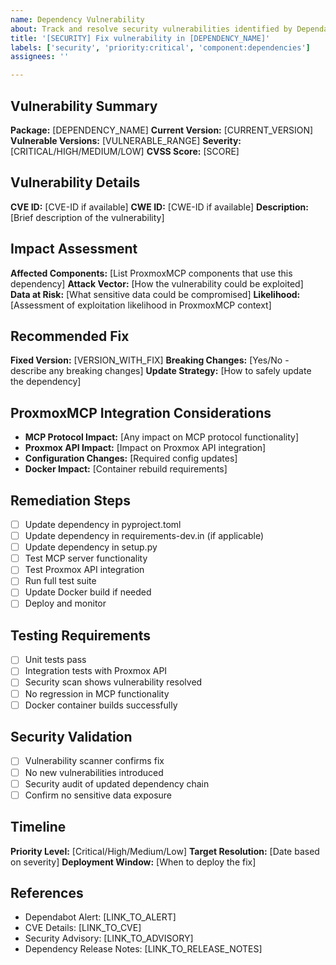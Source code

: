 ```yaml
---
name: Dependency Vulnerability
about: Track and resolve security vulnerabilities identified by Dependabot
title: '[SECURITY] Fix vulnerability in [DEPENDENCY_NAME]'
labels: ['security', 'priority:critical', 'component:dependencies']
assignees: ''

---
```


## Vulnerability Summary
**Package:** [DEPENDENCY_NAME]
**Current Version:** [CURRENT_VERSION]
**Vulnerable Versions:** [VULNERABLE_RANGE]
**Severity:** [CRITICAL/HIGH/MEDIUM/LOW]
**CVSS Score:** [SCORE]

## Vulnerability Details
**CVE ID:** [CVE-ID if available]
**CWE ID:** [CWE-ID if available]
**Description:** [Brief description of the vulnerability]

## Impact Assessment
**Affected Components:** [List ProxmoxMCP components that use this dependency]
**Attack Vector:** [How the vulnerability could be exploited]
**Data at Risk:** [What sensitive data could be compromised]
**Likelihood:** [Assessment of exploitation likelihood in ProxmoxMCP context]

## Recommended Fix
**Fixed Version:** [VERSION_WITH_FIX]
**Breaking Changes:** [Yes/No - describe any breaking changes]
**Update Strategy:** [How to safely update the dependency]

## ProxmoxMCP Integration Considerations
- **MCP Protocol Impact:** [Any impact on MCP protocol functionality]
- **Proxmox API Impact:** [Impact on Proxmox API integration]
- **Configuration Changes:** [Required config updates]
- **Docker Impact:** [Container rebuild requirements]

## Remediation Steps
- [ ] Update dependency in pyproject.toml
- [ ] Update dependency in requirements-dev.in (if applicable)
- [ ] Update dependency in setup.py
- [ ] Test MCP server functionality
- [ ] Test Proxmox API integration
- [ ] Run full test suite
- [ ] Update Docker build if needed
- [ ] Deploy and monitor

## Testing Requirements
- [ ] Unit tests pass
- [ ] Integration tests with Proxmox API
- [ ] Security scan shows vulnerability resolved
- [ ] No regression in MCP functionality
- [ ] Docker container builds successfully

## Security Validation
- [ ] Vulnerability scanner confirms fix
- [ ] No new vulnerabilities introduced
- [ ] Security audit of updated dependency chain
- [ ] Confirm no sensitive data exposure

## Timeline
**Priority Level:** [Critical/High/Medium/Low]
**Target Resolution:** [Date based on severity]
**Deployment Window:** [When to deploy the fix]

## References
- Dependabot Alert: [LINK_TO_ALERT]
- CVE Details: [LINK_TO_CVE]
- Security Advisory: [LINK_TO_ADVISORY]
- Dependency Release Notes: [LINK_TO_RELEASE_NOTES]

